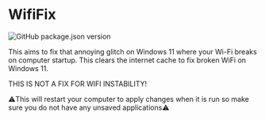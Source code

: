 # WifiFix
![GitHub package.json version](https://img.shields.io/github/downloads/Luk3210/WiFiFix/total)

This aims to fix that annoying glitch on Windows 11 where your Wi-Fi breaks on computer startup.
This clears the internet cache to fix broken WiFi on Windows 11.

THIS IS NOT A FIX FOR WIFI INSTABILITY!

⚠️This will restart your computer to apply changes when it is run so make sure you do not have any unsaved applications⚠️
